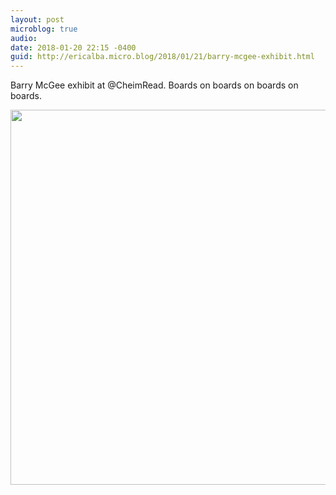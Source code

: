 ```yaml
---
layout: post
microblog: true
audio: 
date: 2018-01-20 22:15 -0400
guid: http://ericalba.micro.blog/2018/01/21/barry-mcgee-exhibit.html
---
```

Barry McGee exhibit at @CheimRead. 
Boards on boards on boards on boards.

<img src="http://micro.ericalba.com/uploads/2018/6485d1fff6.jpg" width="600" height="600" />
